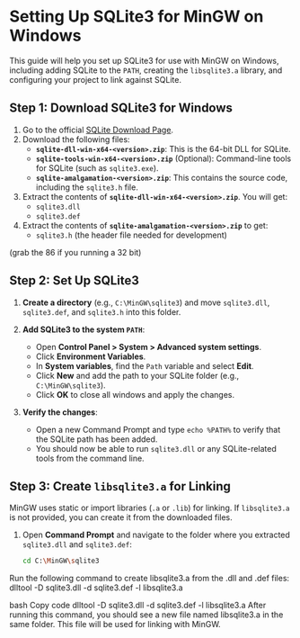 # Setting Up SQLite3 for MinGW on Windows

This guide will help you set up SQLite3 for use with MinGW on Windows, including adding SQLite to the `PATH`, creating the `libsqlite3.a` library, and configuring your project to link against SQLite.

## Step 1: Download SQLite3 for Windows

1. Go to the official [SQLite Download Page](https://www.sqlite.org/download.html).
2. Download the following files:
   - **`sqlite-dll-win-x64-<version>.zip`**: This is the 64-bit DLL for SQLite.
   - **`sqlite-tools-win-x64-<version>.zip`** (Optional): Command-line tools for SQLite (such as `sqlite3.exe`).
   - **`sqlite-amalgamation-<version>.zip`**: This contains the source code, including the `sqlite3.h` file.
3. Extract the contents of **`sqlite-dll-win-x64-<version>.zip`**. You will get:
   - `sqlite3.dll`
   - `sqlite3.def`
4. Extract the contents of **`sqlite-amalgamation-<version>.zip`** to get:
   - `sqlite3.h` (the header file needed for development)

(grab the 86 if you running a 32 bit)

## Step 2: Set Up SQLite3

1. **Create a directory** (e.g., `C:\MinGW\sqlite3`) and move `sqlite3.dll`, `sqlite3.def`, and `sqlite3.h` into this folder.

2. **Add SQLite3 to the system `PATH`**:
   - Open **Control Panel > System > Advanced system settings**.
   - Click **Environment Variables**.
   - In **System variables**, find the `Path` variable and select **Edit**.
   - Click **New** and add the path to your SQLite folder (e.g., `C:\MinGW\sqlite3`).
   - Click **OK** to close all windows and apply the changes.

3. **Verify the changes**:
   - Open a new Command Prompt and type `echo %PATH%` to verify that the SQLite path has been added.
   - You should now be able to run `sqlite3.dll` or any SQLite-related tools from the command line.

## Step 3: Create `libsqlite3.a` for Linking

MinGW uses static or import libraries (`.a` or `.lib`) for linking. If `libsqlite3.a` is not provided, you can create it from the downloaded files.

1. Open **Command Prompt** and navigate to the folder where you extracted `sqlite3.dll` and `sqlite3.def`:
   ```bash
   cd C:\MinGW\sqlite3
Run the following command to create libsqlite3.a from the .dll and .def files:
   dlltool -D sqlite3.dll -d sqlite3.def -l libsqlite3.a
      

bash
Copy code
dlltool -D sqlite3.dll -d sqlite3.def -l libsqlite3.a
After running this command, you should see a new file named libsqlite3.a in the same folder. This file will be used for linking with MinGW.